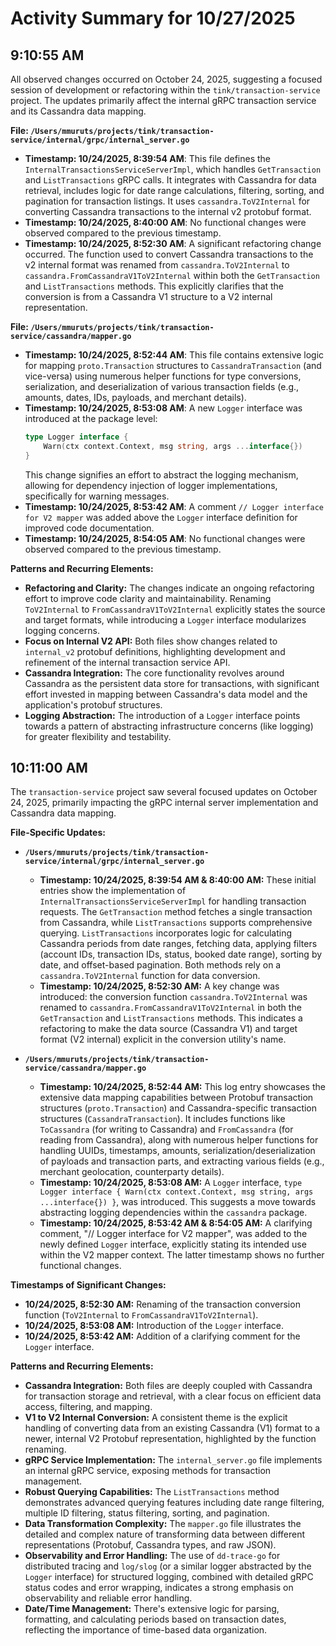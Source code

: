 # Activity Summary for 10/27/2025

## 9:10:55 AM
All observed changes occurred on October 24, 2025, suggesting a focused session of development or refactoring within the `tink/transaction-service` project. The updates primarily affect the internal gRPC transaction service and its Cassandra data mapping.

**File: `/Users/mmuruts/projects/tink/transaction-service/internal/grpc/internal_server.go`**

*   **Timestamp: 10/24/2025, 8:39:54 AM**: This file defines the `InternalTransactionsServiceServerImpl`, which handles `GetTransaction` and `ListTransactions` gRPC calls. It integrates with Cassandra for data retrieval, includes logic for date range calculations, filtering, sorting, and pagination for transaction listings. It uses `cassandra.ToV2Internal` for converting Cassandra transactions to the internal v2 protobuf format.
*   **Timestamp: 10/24/2025, 8:40:00 AM**: No functional changes were observed compared to the previous timestamp.
*   **Timestamp: 10/24/2025, 8:52:30 AM**: A significant refactoring change occurred. The function used to convert Cassandra transactions to the v2 internal format was renamed from `cassandra.ToV2Internal` to `cassandra.FromCassandraV1ToV2Internal` within both the `GetTransaction` and `ListTransactions` methods. This explicitly clarifies that the conversion is from a Cassandra V1 structure to a V2 internal representation.

**File: `/Users/mmuruts/projects/tink/transaction-service/cassandra/mapper.go`**

*   **Timestamp: 10/24/2025, 8:52:44 AM**: This file contains extensive logic for mapping `proto.Transaction` structures to `CassandraTransaction` (and vice-versa) using numerous helper functions for type conversions, serialization, and deserialization of various transaction fields (e.g., amounts, dates, IDs, payloads, and merchant details).
*   **Timestamp: 10/24/2025, 8:53:08 AM**: A new `Logger` interface was introduced at the package level:
    ```go
    type Logger interface {
        Warn(ctx context.Context, msg string, args ...interface{})
    }
    ```
    This change signifies an effort to abstract the logging mechanism, allowing for dependency injection of logger implementations, specifically for warning messages.
*   **Timestamp: 10/24/2025, 8:53:42 AM**: A comment `// Logger interface for V2 mapper` was added above the `Logger` interface definition for improved code documentation.
*   **Timestamp: 10/24/2025, 8:54:05 AM**: No functional changes were observed compared to the previous timestamp.

**Patterns and Recurring Elements:**

*   **Refactoring and Clarity:** The changes indicate an ongoing refactoring effort to improve code clarity and maintainability. Renaming `ToV2Internal` to `FromCassandraV1ToV2Internal` explicitly states the source and target formats, while introducing a `Logger` interface modularizes logging concerns.
*   **Focus on Internal V2 API:** Both files show changes related to `internal_v2` protobuf definitions, highlighting development and refinement of the internal transaction service API.
*   **Cassandra Integration:** The core functionality revolves around Cassandra as the persistent data store for transactions, with significant effort invested in mapping between Cassandra's data model and the application's protobuf structures.
*   **Logging Abstraction:** The introduction of a `Logger` interface points towards a pattern of abstracting infrastructure concerns (like logging) for greater flexibility and testability.

## 10:11:00 AM
The `transaction-service` project saw several focused updates on October 24, 2025, primarily impacting the gRPC internal server implementation and Cassandra data mapping.

**File-Specific Updates:**

*   **`/Users/mmuruts/projects/tink/transaction-service/internal/grpc/internal_server.go`**
    *   **Timestamp: 10/24/2025, 8:39:54 AM & 8:40:00 AM:** These initial entries show the implementation of `InternalTransactionsServiceServerImpl` for handling transaction requests. The `GetTransaction` method fetches a single transaction from Cassandra, while `ListTransactions` supports comprehensive querying. `ListTransactions` incorporates logic for calculating Cassandra periods from date ranges, fetching data, applying filters (account IDs, transaction IDs, status, booked date range), sorting by date, and offset-based pagination. Both methods rely on a `cassandra.ToV2Internal` function for data conversion.
    *   **Timestamp: 10/24/2025, 8:52:30 AM:** A key change was introduced: the conversion function `cassandra.ToV2Internal` was renamed to `cassandra.FromCassandraV1ToV2Internal` in both the `GetTransaction` and `ListTransactions` methods. This indicates a refactoring to make the data source (Cassandra V1) and target format (V2 internal) explicit in the conversion utility's name.

*   **`/Users/mmuruts/projects/tink/transaction-service/cassandra/mapper.go`**
    *   **Timestamp: 10/24/2025, 8:52:44 AM:** This log entry showcases the extensive data mapping capabilities between Protobuf transaction structures (`proto.Transaction`) and Cassandra-specific transaction structures (`CassandraTransaction`). It includes functions like `ToCassandra` (for writing to Cassandra) and `FromCassandra` (for reading from Cassandra), along with numerous helper functions for handling UUIDs, timestamps, amounts, serialization/deserialization of payloads and transaction parts, and extracting various fields (e.g., merchant geolocation, counterparty details).
    *   **Timestamp: 10/24/2025, 8:53:08 AM:** A `Logger` interface, `type Logger interface { Warn(ctx context.Context, msg string, args ...interface{}) }`, was introduced. This suggests a move towards abstracting logging dependencies within the `cassandra` package.
    *   **Timestamp: 10/24/2025, 8:53:42 AM & 8:54:05 AM:** A clarifying comment, "// Logger interface for V2 mapper", was added to the newly defined `Logger` interface, explicitly stating its intended use within the V2 mapper context. The latter timestamp shows no further functional changes.

**Timestamps of Significant Changes:**

*   **10/24/2025, 8:52:30 AM:** Renaming of the transaction conversion function (`ToV2Internal` to `FromCassandraV1ToV2Internal`).
*   **10/24/2025, 8:53:08 AM:** Introduction of the `Logger` interface.
*   **10/24/2025, 8:53:42 AM:** Addition of a clarifying comment for the `Logger` interface.

**Patterns and Recurring Elements:**

*   **Cassandra Integration:** Both files are deeply coupled with Cassandra for transaction storage and retrieval, with a clear focus on efficient data access, filtering, and mapping.
*   **V1 to V2 Internal Conversion:** A consistent theme is the explicit handling of converting data from an existing Cassandra (V1) format to a newer, internal V2 Protobuf representation, highlighted by the function renaming.
*   **gRPC Service Implementation:** The `internal_server.go` file implements an internal gRPC service, exposing methods for transaction management.
*   **Robust Querying Capabilities:** The `ListTransactions` method demonstrates advanced querying features including date range filtering, multiple ID filtering, status filtering, sorting, and pagination.
*   **Data Transformation Complexity:** The `mapper.go` file illustrates the detailed and complex nature of transforming data between different representations (Protobuf, Cassandra types, and raw JSON).
*   **Observability and Error Handling:** The use of `dd-trace-go` for distributed tracing and `log/slog` (or a similar logger abstracted by the `Logger` interface) for structured logging, combined with detailed gRPC status codes and error wrapping, indicates a strong emphasis on observability and reliable error handling.
*   **Date/Time Management:** There's extensive logic for parsing, formatting, and calculating periods based on transaction dates, reflecting the importance of time-based data organization.